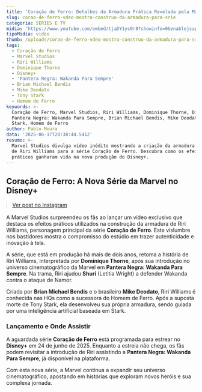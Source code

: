 ```yaml
---
title: 'Coração de Ferro: Detalhes da Armadura Prática Revelada pela Marvel'
slug: corao-de-ferro-vdeo-mostra-construo-da-armadura-para-srie
categoria: SÉRIES E TV
midia: 'https://www.youtube.com/embed/tjaDY1ys0r8?showinfo=0&enablejsapi=1'
tipoMidia: video
thumb: /uploads/corao-de-ferro-vdeo-mostra-construo-da-armadura-para-srie-thumb.png
tags:
  - Coração de Ferro
  - Marvel Studios
  - Riri Williams
  - Dominique Thorne
  - Disney+
  - 'Pantera Negra: Wakanda Para Sempre'
  - Brian Michael Bendis
  - Mike Deodato
  - Tony Stark
  - Homem de Ferro
keywords: >-
  Coração de Ferro, Marvel Studios, Riri Williams, Dominique Thorne, Disney+,
  Pantera Negra: Wakanda Para Sempre, Brian Michael Bendis, Mike Deodato, Tony
  Stark, Homem de Ferro
author: Pablo Moura
data: '2025-06-17T20:38:44.541Z'
resumo: >-
  Marvel Studios divulga vídeo inédito mostrando a criação da armadura prática
  de Riri Williams para a série Coração de Ferro. Descubra como os efeitos
  práticos ganharam vida na nova produção do Disney+.
---
```


## Coração de Ferro: A Nova Série da Marvel no Disney+

<blockquote class="instagram-media" data-instgrm-permalink="https://www.instagram.com/reel/DLA0pY_yqJf/" data-instgrm-version="14" style="width:100%; max-width:540px; margin:1rem auto;"><a href="https://www.instagram.com/reel/DLA0pY_yqJf/">Ver post no Instagram</a></blockquote>

A Marvel Studios surpreendeu os fãs ao lançar um vídeo exclusivo que destaca os efeitos práticos utilizados na construção da armadura de Riri Williams, personagem principal da série **Coração de Ferro**. Este vislumbre nos bastidores mostra o compromisso do estúdio em trazer autenticidade e inovação à tela.

A série, que está em produção há mais de dois anos, retoma a história de Riri Williams, interpretada por **Dominique Thorne**, após sua introdução no universo cinematográfico da Marvel em **Pantera Negra: Wakanda Para Sempre**. Na trama, Riri ajudou **Shuri** (Letitia Wright) a defender Wakanda contra o ataque de Namor.

Criada por **Brian Michael Bendis** e o brasileiro **Mike Deodato**, Riri Williams é conhecida nas HQs como a sucessora do Homem de Ferro. Após a suposta morte de Tony Stark, ela desenvolveu sua própria armadura, sendo guiada por uma inteligência artificial baseada em Stark.

### Lançamento e Onde Assistir

A aguardada série **Coração de Ferro** está programada para estrear no **Disney+** em 24 de junho de 2025. Enquanto a estreia não chega, os fãs podem revisitar a introdução de Riri assistindo a **Pantera Negra: Wakanda Para Sempre**, já disponível na plataforma.

Com esta nova série, a Marvel continua a expandir seu universo cinematográfico, apostando em histórias que exploram novos heróis e sua complexa jornada.
